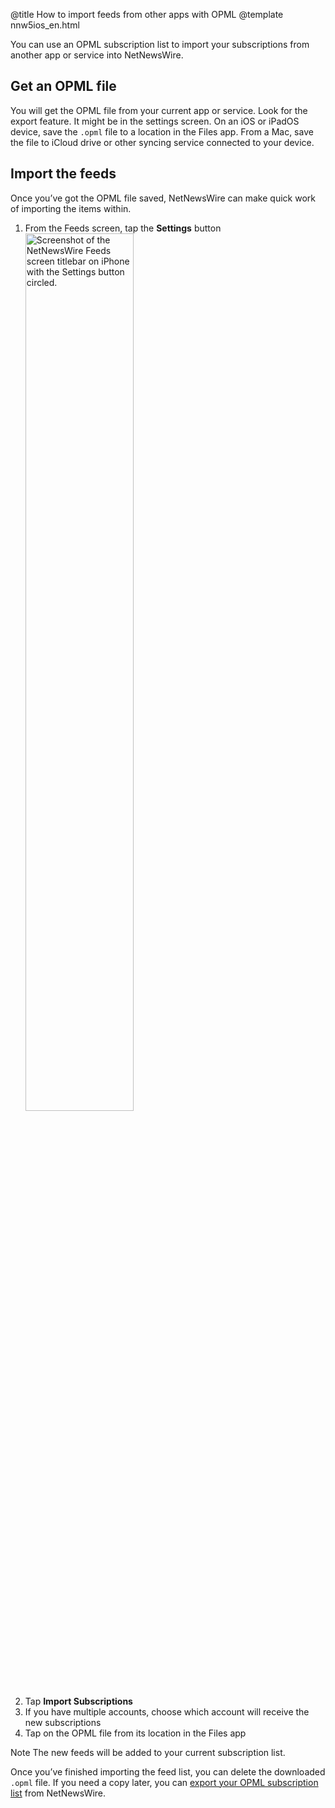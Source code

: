 @title How to import feeds from other apps with OPML
@template nnw5ios_en.html

You can use an OPML subscription list to import your subscriptions from another app or service into NetNewsWire.


Get an OPML file
----------------

You will get the OPML file from your current app or service. Look for the export feature. It might be in the settings screen. On an iOS or iPadOS device, save the `.opml` file to a location in the Files app. From a Mac, save the file to iCloud drive or other syncing service connected to your device.



Import the feeds
----------------

Once you’ve got the OPML file saved, NetNewsWire can make quick work of importing the items within.

1. From the Feeds screen, tap the **Settings** button
<img src="../../../images/ios-en-settings_button.png"
     alt="Screenshot of the NetNewsWire Feeds screen titlebar on iPhone with the Settings button circled."
     class="centeredImage lightBorder listImage"
     style="width: 60%;" />
2. Tap **Import Subscriptions**
3. If you have multiple accounts, choose which account will receive the new subscriptions
4. Tap on the OPML file from its location in the Files app

<span class="badge-note-small">Note</span> The new feeds will be added to your current subscription list.

Once you’ve finished importing the feed list, you can delete the downloaded `.opml` file. If you need a copy later, you can [export your OPML subscription list](export-opml) from NetNewsWire.